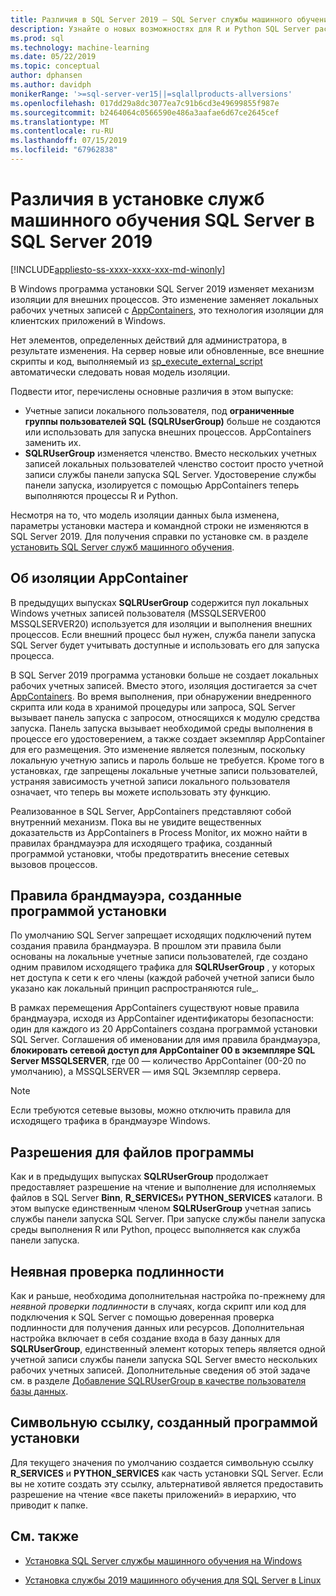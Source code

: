 ```yaml
---
title: Различия в SQL Server 2019 — SQL Server службы машинного обучения
description: Узнайте о новых возможностях для R и Python SQL Server расширений машинного обучения в режиме предварительной версии SQL Server 2019.
ms.prod: sql
ms.technology: machine-learning
ms.date: 05/22/2019
ms.topic: conceptual
author: dphansen
ms.author: davidph
monikerRange: '>=sql-server-ver15||=sqlallproducts-allversions'
ms.openlocfilehash: 017dd29a8dc3077ea7c91b6cd3e49699855f987e
ms.sourcegitcommit: b2464064c0566590e486a3aafae6d67ce2645cef
ms.translationtype: MT
ms.contentlocale: ru-RU
ms.lasthandoff: 07/15/2019
ms.locfileid: "67962838"
---
```

# <a name="differences-in-sql-server-machine-learning-services-installation-in-sql-server-2019"></a>Различия в установке служб машинного обучения SQL Server в SQL Server 2019  
[!INCLUDE[appliesto-ss-xxxx-xxxx-xxx-md-winonly](../../includes/appliesto-ss-xxxx-xxxx-xxx-md-winonly.md)]

В Windows программа установки SQL Server 2019 изменяет механизм изоляции для внешних процессов. Это изменение заменяет локальных рабочих учетных записей с [AppContainers](https://docs.microsoft.com/windows/desktop/secauthz/appcontainer-isolation), это технология изоляции для клиентских приложений в Windows. 

Нет элементов, определенных действий для администратора, в результате изменения. На сервер новые или обновленные, все внешние скрипты и код, выполняемый из [sp_execute_external_script](../../relational-databases/system-stored-procedures/sp-execute-external-script-transact-sql.md) автоматически следовать новая модель изоляции. 

Подвести итог, перечислены основные различия в этом выпуске:

+ Учетные записи локального пользователя, под **ограниченные группы пользователей SQL (SQLRUserGroup)** больше не создаются или использовать для запуска внешних процессов. AppContainers заменить их.
+ **SQLRUserGroup** изменяется членство. Вместо нескольких учетных записей локальных пользователей членство состоит просто учетной записи службы панели запуска SQL Server. Удостоверение службы панели запуска, изолируется с помощью AppContainers теперь выполняются процессы R и Python.

Несмотря на то, что модель изоляции данных была изменена, параметры установки мастера и командной строки не изменяются в SQL Server 2019. Для получения справки по установке см. в разделе [установить SQL Server служб машинного обучения](sql-machine-learning-services-windows-install.md).

## <a name="about-appcontainer-isolation"></a>Об изоляции AppContainer

В предыдущих выпусках **SQLRUserGroup** содержится пул локальных Windows учетных записей пользователя (MSSQLSERVER00 MSSQLSERVER20) используется для изоляции и выполнения внешних процессов. Если внешний процесс был нужен, служба панели запуска SQL Server будет учитывать доступные и использовать его для запуска процесса. 

В SQL Server 2019 программа установки больше не создает локальных рабочих учетных записей. Вместо этого, изоляция достигается за счет [AppContainers](https://docs.microsoft.com/windows/desktop/secauthz/appcontainer-isolation). Во время выполнения, при обнаружении внедренного скрипта или кода в хранимой процедуры или запроса, SQL Server вызывает панель запуска с запросом, относящихся к модулю средства запуска. Панель запуска вызывает необходимой среды выполнения в процессе его удостоверением, а также создает экземпляр AppContainer для его размещения. Это изменение является полезным, поскольку локальную учетную запись и пароль больше не требуется. Кроме того в установках, где запрещены локальные учетные записи пользователей, устраняя зависимость учетной записи локального пользователя означает, что теперь вы можете использовать эту функцию.

Реализованное в SQL Server, AppContainers представляют собой внутренний механизм. Пока вы не увидите вещественных доказательств из AppContainers в Process Monitor, их можно найти в правилах брандмауэра для исходящего трафика, созданный программой установки, чтобы предотвратить внесение сетевых вызовов процессов.

## <a name="firewall-rules-created-by-setup"></a>Правила брандмауэра, созданные программой установки

По умолчанию SQL Server запрещает исходящих подключений путем создания правила брандмауэра. В прошлом эти правила были основаны на локальные учетные записи пользователей, где создано одним правилом исходящего трафика для **SQLRUserGroup** , у которых нет доступа к сети к его члены (каждой рабочей учетной записи было указано как локальный принцип распространяются rule_. 

В рамках перемещения AppContainers существуют новые правила брандмауэра, исходя из AppContainer идентификаторы безопасности: один для каждого из 20 AppContainers создана программой установки SQL Server. Соглашения об именовании для имя правила брандмауэра, **блокировать сетевой доступ для AppContainer 00 в экземпляре SQL Server MSSQLSERVER**, где 00 — количество AppContainer (00-20 по умолчанию), а MSSQLSERVER — имя SQL Экземпляр сервера. 

> [!Note]
> Если требуются сетевые вызовы, можно отключить правила для исходящего трафика в брандмауэре Windows.

## <a name="program-file-permissions"></a>Разрешения для файлов программы

Как и в предыдущих выпусках **SQLRUserGroup** продолжает предоставляет разрешение на чтение и выполнение для исполняемых файлов в SQL Server **Binn**, **R_SERVICES**и  **PYTHON_SERVICES** каталоги. В этом выпуске единственным членом **SQLRUserGroup** учетная запись службы панели запуска SQL Server.  При запуске службы панели запуска среды выполнения R или Python, процесс выполняется как служба панели запуска.

## <a name="implied-authentication"></a>Неявная проверка подлинности

Как и раньше, необходима дополнительная настройка по-прежнему для *неявной проверки подлинности* в случаях, когда скрипт или код для подключения к SQL Server с помощью доверенная проверка подлинности для получения данных или ресурсов. Дополнительная настройка включает в себя создание входа в базу данных для **SQLRUserGroup**, единственный элемент которых теперь является одной учетной записи службы панели запуска SQL Server вместо нескольких рабочих учетных записей. Дополнительные сведения об этой задаче см. в разделе [Добавление SQLRUserGroup в качестве пользователя базы данных](../security/create-a-login-for-sqlrusergroup.md).


## <a name="symbolic-link-created-by-setup"></a>Символьную ссылку, созданный программой установки

Для текущего значения по умолчанию создается символьную ссылку **R_SERVICES** и **PYTHON_SERVICES** как часть установки SQL Server. Если вы не хотите создать эту ссылку, альтернативой является предоставить разрешение на чтение «все пакеты приложений» в иерархию, что приводит к папке.


## <a name="see-also"></a>См. также

+ [Установка SQL Server службы машинного обучения на Windows](sql-machine-learning-services-windows-install.md)

+ [Установка службы 2019 машинного обучения для SQL Server в Linux](../../linux/sql-server-linux-setup-machine-learning.md)
